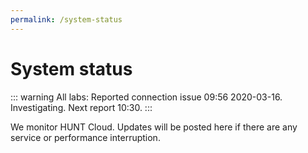 ```yaml
---
permalink: /system-status
---
```


# System status

::: warning All labs:
Reported connection issue 09:56 2020-03-16. Investigating. Next report 10:30.
:::

We monitor HUNT Cloud. Updates will be posted here if there are any service or performance interruption.

